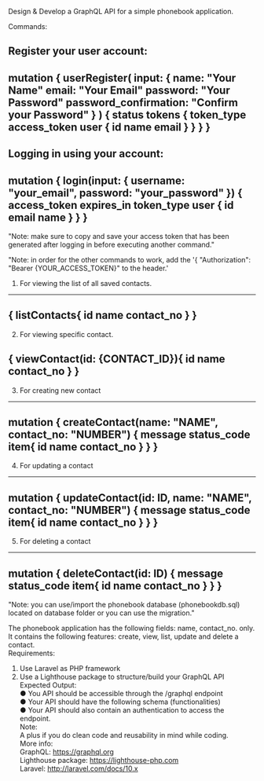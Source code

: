 Design & Develop a GraphQL API
for a simple phonebook application.


Commands:<br>

Register your user account:<br>
-------------------------------------------------
mutation {
  userRegister(
    input: {
      name: "Your Name"
      email: "Your Email"
      password: "Your Password"
      password_confirmation: "Confirm your Password"
    }
  ) {
    status
    tokens {
      token_type
      access_token
      user {
	  id
          name
	  email
      }
    }
  }
}
-------------------------------------------------

Logging in using your account:<br>
-------------------------------------------------
mutation {
  login(input: { username: "your_email", password: "your_password" }) {
    access_token
    expires_in
    token_type
    user {
      id
      email
      name
    }
  }
}
-------------------------------------------------
"Note: make sure to copy and save your access token that has been generated after logging in before executing another command."<br>


"Note: in order for the other commands to work, add the '{ "Authorization": "Bearer {YOUR_ACCESS_TOKEN}" to the header.'<br>
1. For viewing the list of all saved contacts.
-------------------------------------------------
{
  listContacts{
    id
    name
    contact_no
  }
}
-------------------------------------------------
2. For viewing specific contact.

{
  viewContact(id: {CONTACT_ID}){
    id
    name
    contact_no
  }
}
-------------------------------------------------
3. For creating new contact
-------------------------------------------------
mutation {
  createContact(name: "NAME", contact_no: "NUMBER") {
    message
    status_code
    item{
      id
      name
      contact_no
    }
  }
}
-------------------------------------------------
4. For updating a contact
-------------------------------------------------
mutation {
  updateContact(id: ID, name: "NAME", contact_no: "NUMBER") {
    message
    status_code
    item{
      id
      name
      contact_no
    }
  }
}
-------------------------------------------------
5. For deleting a contact
-----------------------------------------------
mutation {
  deleteContact(id: ID) {
    message
    status_code
    item{
      id
      name
      contact_no
    }
  }
}
-------------------------------------------------
"Note: you can use/import the phonebook database (phonebookdb.sql) located on database folder or you can use the migration."


The phonebook application has the following fields: name, contact_no. only.<br>
It contains the following features: create, view, list, update and delete a contact.<br>
Requirements:<br>
1. Use Laravel as PHP framework<br>
2. Use a Lighthouse package to structure/build your GraphQL API<br>
Expected Output:<br>
● You API should be accessible through the /graphql endpoint<br>
● Your API should have the following schema (functionalities)<br>
● Your API should also contain an authentication to access the endpoint.<br>
Note:<br>
A plus if you do clean code and reusability in mind while coding.<br>
More info:<br>
GraphQL: https://graphql.org<br>
Lighthouse package: https://lighthouse-php.com<br>
Laravel: http://laravel.com/docs/10.x<br>



